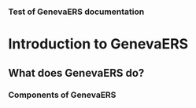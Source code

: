 ### Test of GenevaERS documentation

# Introduction to GenevaERS

## What does GenevaERS do?

### Components of GenevaERS



